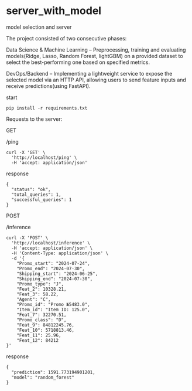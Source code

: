 # server_with_model
model selection and server

The project consisted of two consecutive phases:

Data Science & Machine Learning – Preprocessing, training and evaluating models(Ridge, Lasso, Random Forest, lightGBM) on a provided dataset to select the best-performing one based on specified metrics.

DevOps/Backend – Implementing a lightweight service to expose the selected model via an HTTP API, allowing users to send feature inputs and receive predictions(using FastAPI).

start
```
pip install -r requirements.txt
```

Requests to the server:

GET

/ping

```
curl -X 'GET' \
  'http://localhost/ping' \
  -H 'accept: application/json' 
```

response

```
{
  "status": "ok",
  "total_queries": 1,
  "successful_queries": 1
}
```

POST

/inference

```
curl -X 'POST' \
  'http://localhost/inference' \
  -H 'accept: application/json' \
  -H 'Content-Type: application/json' \
  -d '{
    "Promo_start": "2024-07-24",
    "Promo_end": "2024-07-30",
    "Shipping_start": "2024-06-25",
    "Shipping_end": "2024-07-30",
    "Promo_type": "J",
    "Feat_2": 10328.21,
    "Feat_3": 58.22,
    "Agent": "C",
    "Promo_id": "Promo №5483.0",
    "Item_id": "Item ID: 125.0",
    "Feat_7": 32270.51,
    "Promo_class": "D",
    "Feat_9": 84812245.76,
    "Feat_10": 5718813.46,
    "Feat_11": 25.96,
    "Feat_12": 84212
}'
```

response

```
{
  "prediction": 1591.773194901201,
  "model": "random_forest"
}
```
